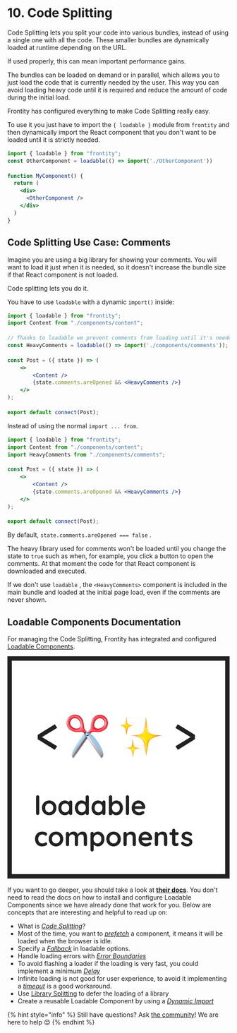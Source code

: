 # 10. Code Splitting

Code Splitting lets you split your code into various bundles, instead of using a single one with all the code. These smaller bundles are dynamically loaded at runtime depending on the URL.

If used properly, this can mean important performance gains.

The bundles can be loaded on demand or in parallel, which allows you to just load the code that is currently needed by the user. This way you can avoid loading heavy code until it is required and reduce the amount of code during the initial load.

Frontity has configured everything to make Code Splitting really easy.

To use it you just have to import the `{ loadable }` module from `frontity` and then dynamically import the React component that you don't want to be loaded until it is strictly needed.

```jsx
import { loadable } from "frontity";
const OtherComponent = loadable(() => import('./OtherComponent'))

function MyComponent() {
  return (
    <div>
      <OtherComponent />
    </div>
  )
}
```

## Code Splitting Use Case: Comments

Imagine you are using a big library for showing your comments. You will want to load it just when it is needed, so it doesn't increase the bundle size if that React component is not loaded.

Code splitting lets you do it.

You have to use `loadable` with a dynamic `import()` inside:

```jsx
import { loadable } from "frontity";
import Content from "./components/content";

// Thanks to loadable we prevent comments from loading until it's needed.
const HeavyComments = loadable(() => import('./components/comments'));

const Post = ({ state }) => (
    <>
        <Content />
        {state.comments.areOpened && <HeavyComments />}
    </>
);

export default connect(Post);
```

Instead of using the normal `import ... from`.

```jsx
import { loadable } from "frontity";
import Content from "./components/content";
import HeavyComments from "./components/comments";

const Post = ({ state }) => (
    <>
        <Content />
        {state.comments.areOpened && <HeavyComments />}
    </>
);

export default connect(Post);
```

By default, `state.comments.areOpened === false` .

The heavy library used for comments won't be loaded until you change the state to `true` such as when, for example, you click a button to open the comments. At that moment the code for that React component is downloaded and executed.

If we don't use `loadable` , the `<HeavyComments>` component is included in the main bundle and loaded at the initial page load, even if the comments are never shown.

## Loadable Components Documentation

For managing the Code Splitting, Frontity has integrated and configured [Loadable Components](https://www.smooth-code.com/open-source/loadable-components/docs/code-splitting/).

[![loadable components](../.gitbook/assets/loadable-components.png)](https://loadable-components.com/docs/getting-started/)

If you want to go deeper, you should take a look at [**their docs**](https://loadable-components.com/docs/getting-started/). You don't need to read the docs on how to install and configure Loadable Components since we have already done that work for you. Below are concepts that are interesting and helpful to read up on:

* What is [_Code Splitting_](https://loadable-components.com/docs/code-splitting/)?
* Most of the time, you want to [_prefetch_](https://loadable-components.com/docs/prefetching/) a component, it means it will be loaded when the browser is idle. 
* Specify a [_Fallback_](https://loadable-components.com/docs/fallback/) in loadable options. 
* Handle loading errors with [_Error Boundaries_](https://www.smooth-code.com/open-source/loadable-components/docs/error-boundaries)
* To avoid flashing a loader if the loading is very fast, you could implement a minimum [_Delay_](https://www.smooth-code.com/open-source/loadable-components/docs/delay/)
* Infinite loading is not good for user experience, to avoid it implementing a [_timeout_](https://www.smooth-code.com/open-source/loadable-components/docs/timeout/) is a good workaround. 
* Use [Library Splitting](https://www.smooth-code.com/open-source/loadable-components/docs/library-splitting/) to defer the loading of a library
* Create a reusable Loadable Component by using a [_Dynamic Import_](https://www.smooth-code.com/open-source/loadable-components/docs/dynamic-import/)


{% hint style="info" %}
Still have questions? Ask [the community](https://community.frontity.org/)! We are here to help 😊
{% endhint %}

